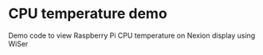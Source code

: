 # CPU temperature demo
Demo code to view Raspberry Pi CPU temperature on Nexion display using WiSer
